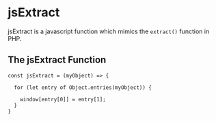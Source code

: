 # jsExtract
jsExtract is a javascript function which mimics the `extract()` function in PHP.

## The jsExtract Function

```
const jsExtract = (myObject) => {

  for (let entry of Object.entries(myObject)) {

    window[entry[0]] = entry[1];
  }
}
```
